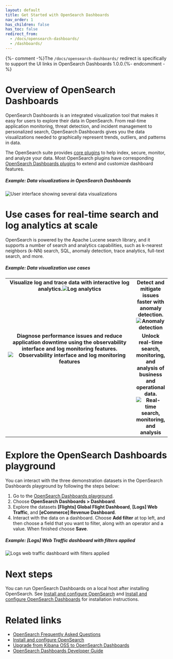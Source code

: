 ```yaml
---
layout: default
title: Get Started with OpenSearch Dashboards
nav_order: 1
has_children: false
has_toc: false
redirect_from:
  - /docs/opensearch-dashboards/
  - /dashboards/
---
```


{%- comment -%}The `/docs/opensearch-dashboards/` redirect is specifically to support the UI links in OpenSearch Dashboards 1.0.0.{%- endcomment -%}

# Overview of OpenSearch Dashboards

OpenSearch Dashboards is an integrated visualization tool that makes it easy for users to explore their data in OpenSearch. From real-time application monitoring, threat detection, and incident management to personalized search, OpenSearch Dashboards gives you the data visualizations needed to graphically represent trends, outliers, and patterns in data. 

The OpenSearch suite provides [core plugins]({{site.url}}{{site.baseurl}}/opensearch/install/plugins/) to help index, secure, monitor, and analyze your data. Most OpenSearch plugins have corresponding [OpenSearch Dashboards plugins]({{site.url}}{{site.baseurl}}/dashboards/install/plugins/) to extend and customize dashboard features.

##### Example: Data visualizations in OpenSearch Dashboards  

<img src="{{site.url}}{{site.baseurl}}/images/dashboard-flight.png" alt="User interface showing several data visualizations">

# Use cases for real-time search and log analytics at scale 

 OpenSearch is powered by the Apache Lucene search library, and it supports a number of search and analytics capabilities, such as k-nearest neighbors (k-NN) search, SQL, anomaly detection, trace analytics, full-text search, and more.  

##### Example: Data visualization use cases   

<table style="table-layout: fixed; width: 100%;">
<tbody>
<tr>
<td style="text-align: center; vertical-align: top; font-weight: bold; width: 100%;">Visualize log and trace data with interactive log analytics.<img src="{{site.url}}{{site.baseurl}}/images/visualize-log-data.png" alt="Log analytics" /></td>
<td style="text-align: center; vertical-align: top; font-weight: bold; width: 100%;">Detect and mitigate issues faster with anomaly detection.<img src="{{site.url}}{{site.baseurl}}/images/anomaly-detection.png" alt="Anomaly detection" /></td>
</tr>
<tr>
<td style="text-align: center; vertical-align: top; font-weight: bold; width: 100%;">Diagnose performance issues and reduce application downtime using the observability interface and log monitoring features.<img src="{{site.url}}{{site.baseurl}}/images/observability.png" alt="Observability interface and log monitoring features" /></td>
<td style="text-align: center; vertical-align: top; font-weight: bold; width: 100%;">Unlock real-time search, monitoring, and analysis of business and operational data.<img src="{{site.url}}{{site.baseurl}}/images/analyzing-data-logs.png" alt="Real-time search, monitoring, and analysis" /></td>
</tr>
</tbody>
</table> 

# Explore the OpenSearch Dashboards playground

You can interact with the three demonstration datasets in the OpenSearch Dashboards playground by following the steps below:

1. Go to the [OpenSearch Dashboards playground](https://playground.opensearch.org/app/home).
2. Choose **OpenSearch Dashboards > Dashboard**. 
3. Explore the datasets **[Flights] Global Flight Dashboard**, **[Logs] Web Traffic**, and **[eCommerce] Revenue Dashboard**.
4. Interact with the data on a dashboard. Choose **Add filter** at top left, and then choose a field that you want to filter, along with an operator and a value. When finished choose **Save**.  

##### Example: [Logs] Web Traffic dashboard with filters applied

<img src="{{site.url}}{{site.baseurl}}/images/log-dashboard-filter.png" alt="Logs web traffic dashboard with filters applied">

# Next steps 

You can run OpenSearch Dashboards on a local host after installing OpenSearch. See [Install and configure OpenSearch]({{site.url}}{{site.baseurl}}/opensearch/install/index/) and [Install and configure OpenSearch Dashboards]({{site.url}}{{site.baseurl}}/dashboards/install/index/) for installation instructions.  

# Related links
- [OpenSearch Frequently Asked Questions]({{site.url}}{{site.baseurl}}/faq/)
- [Install and configure OpenSearch]({{site.url}}{{site.baseurl}}/opensearch/install/index/)
- [Upgrade from Kibana OSS to OpenSearch Dashboards]({{site.url}}{{site.baseurl}}/upgrade-to/dashboards-upgrade-to/)
- [OpenSearch Dashboards Developer Guide](https://github.com/opensearch-project/OpenSearch-Dashboards/blob/main/DEVELOPER_GUIDE.md)